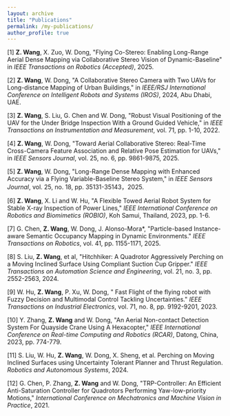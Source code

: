 ```yaml
---
layout: archive
title: "Publications"
permalink: /my-publications/
author_profile: true
---
```


[1] **Z. Wang**, X. Zuo, W. Dong, "Flying Co-Stereo: Enabling Long-Range Aerial Dense Mapping via Collaborative Stereo Vision of Dynamic-Baseline" in *IEEE Transactions on Robotics (Accepted)*, 2025.

[2] **Z. Wang**, W. Dong, "A Collaborative Stereo Camera with Two UAVs for Long-distance Mapping of Urban Buildings," in *IEEE/RSJ International Conference on Intelligent Robots and Systems (IROS)*, 2024, Abu Dhabi, UAE.

[3] **Z. Wang**, S. Liu, G. Chen and W. Dong, "Robust Visual Positioning of the UAV for the Under Bridge Inspection With a Ground Guided Vehicle," in *IEEE Transactions on Instrumentation and Measurement*, vol. 71, pp. 1-10, 2022.

[4] **Z. Wang**, W. Dong, "Toward Aerial Collaborative Stereo: Real-Time Cross-Camera Feature Association and Relative Pose Estimation for UAVs," in *IEEE Sensors Journal*, vol. 25, no. 6, pp. 9861-9875, 2025. 

[5] **Z. Wang**, W. Dong, "Long-Range Dense Mapping with Enhanced Accuracy via a Flying Variable-Baseline Stereo System," in *IEEE Sensors Journal*, vol. 25, no. 18, pp. 35131-35143，2025.  

[6] **Z. Wang**, X. Li and W. Hu, "A Flexible Towed Aerial Robot System for Stable X-ray Inspection of Power Lines," *IEEE International Conference on Robotics and Biomimetics (ROBIO)*, Koh Samui, Thailand, 2023, pp. 1-6.

[7] G. Chen, **Z. Wang**, W. Dong, J. Alonso-Mora*, "Particle-based Instance-aware Semantic Occupancy Mapping in Dynamic Environments." *IEEE Transactions on Robotics*, vol. 41, pp. 1155-1171, 2025. 

[8] S. Liu, **Z. Wang**, et al, "Hitchhiker: A Quadrotor Aggressively Perching on a Moving Inclined Surface Using Compliant Suction Cup Gripper." *IEEE Transactions on Automation Science and Engineering*, vol. 21, no. 3, pp. 2552-2563, 2024.

[9] W. Hu, **Z. Wang**, P. Xu, W. Dong, " Fast Flight of the flying robot with Fuzzy Decision and Multimodal Control Tackling Uncertainties." *IEEE Transactions on Industrial Electronics*, vol. 71, no. 8, pp. 9192-9201, 2023. 

[10] Y. Zhang, **Z. Wang** and W. Dong, "An Aerial Non-contact Detection System For Quayside Crane Using A Hexacopter," *IEEE International Conference on Real-time Computing and Robotics (RCAR)*, Datong, China, 2023, pp. 774-779. 

[11] S. Liu, W. Hu, **Z. Wang**, W. Dong, X. Sheng, et al. Perching on Moving Inclined Surfaces using Uncertainty Tolerant Planner and Thrust Regulation. *Robotics and Autonomous Systems*, 2024.

[12] G. Chen, P. Zhang, **Z. Wang** and W. Dong, "TRP-Controller: An Efficient Anti-Saturation Controller for Quadrotors Performing Yaw-low-priority Motions," *International Conference on Mechatronics and Machine Vision in Practice*, 2021.